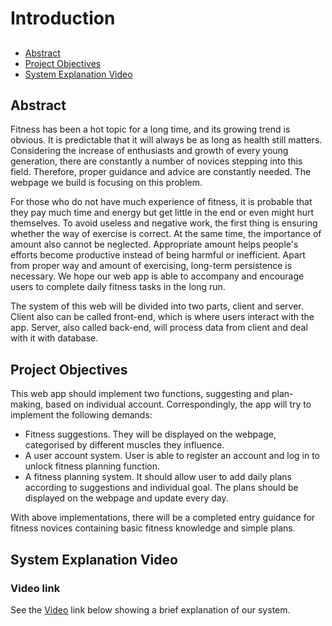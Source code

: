 # Introduction
## 
- [Abstract](#jump1)
- [Project Objectives](#jump2)
- [System Explanation Video](#jump3)

## <span id="jump1">Abstract</span>

Fitness has been a hot topic for a long time, and its growing trend is obvious. It is predictable that it will always be as long as health still matters. Considering the increase of enthusiasts and growth of every young generation, there are constantly a number of novices stepping into this field. Therefore, proper guidance and advice are constantly needed. The webpage we build is focusing on this problem.

For those who do not have much experience of fitness, it is probable that they pay much time and energy but get little in the end or even might hurt themselves. To avoid useless and negative work, the first thing is ensuring whether the way of exercise is correct. At the same time, the importance of amount also cannot be neglected. Appropriate amount helps people's efforts become productive instead of being harmful or inefficient. Apart from proper way and amount of exercising, long-term persistence is necessary. We hope our web app is able to accompany and encourage users to complete daily fitness tasks in the long run. 

The system of this web will be divided into two parts, client and server. Client also can be called front-end, which is where users interact with the app. Server, also called back-end, will process data from client and deal with it with database.

 

## <span id="jump2">Project Objectives</span>

This web app should implement two functions, suggesting and plan-making, based on individual account. Correspondingly, the app will try to implement the following demands:

- Fitness suggestions. They will be displayed on the webpage, categorised by different muscles they influence. 
- A user account system. User is able to register an account and log in to unlock fitness planning function. 
- A fitness planning system. It should allow user to add daily plans according to suggestions and individual goal. The plans should be displayed on the webpage and update every day.

With above implementations, there will be a completed entry guidance for fitness novices containing basic fitness knowledge and simple plans.
## <span id="jump3">System Explanation Video</span>

### Video link

See the [Video](https://www.loom.com/share/c9631111d5334984afde46be6d14c818) link below showing a brief explanation of our system. 




